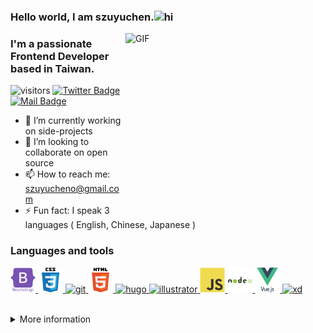 ### Hello world, I am szuyuchen.<img src="https://user-images.githubusercontent.com/1303154/88677602-1635ba80-d120-11ea-84d8-d263ba5fc3c0.gif" width="28px" height="28px" alt="hi"> 

<img align="right" alt="GIF" src="https://i.pinimg.com/originals/11/4d/87/114d878c735fb937defbf3a0aab2dccb.gif?raw=true" width="320" height="290" />

### I'm a passionate Frontend Developer based in Taiwan.

![visitors](https://visitor-badge.glitch.me/badge?page_id=szuyuchen.szuyuchen) [![Twitter Badge](https://img.shields.io/badge/-@szuyuchen8-1ca0f1?style=flat&labelColor=1ca0f1&logo=twitter&logoColor=white&link=https://twitter.com/szuyuchen8)](https://twitter.com/szuyuchen8) [![Mail Badge](https://img.shields.io/badge/-szuyucheno-c0392b?style=flat&labelColor=c0392b&logo=gmail&logoColor=white)](mailto:szuyucheno@gmail.com)

- 🔭 I’m currently working on side-projects
- 👯 I’m looking to collaborate on open source
- 📫 How to reach me: szuyucheno@gmail.com
- ⚡ Fun fact: I speak 3 languages ( English, Chinese, Japanese )

### Languages and tools

<p align="left"> <a href="https://getbootstrap.com" target="_blank" rel="noreferrer"> <img src="https://raw.githubusercontent.com/devicons/devicon/master/icons/bootstrap/bootstrap-plain-wordmark.svg" alt="bootstrap" width="40" height="40"/> </a> <a href="https://www.w3schools.com/css/" target="_blank" rel="noreferrer"> <img src="https://raw.githubusercontent.com/devicons/devicon/master/icons/css3/css3-original-wordmark.svg" alt="css3" width="40" height="40"/> </a> <a href="https://git-scm.com/" target="_blank" rel="noreferrer"> <img src="https://www.vectorlogo.zone/logos/git-scm/git-scm-icon.svg" alt="git" width="40" height="40"/> </a> <a href="https://www.w3.org/html/" target="_blank" rel="noreferrer"> <img src="https://raw.githubusercontent.com/devicons/devicon/master/icons/html5/html5-original-wordmark.svg" alt="html5" width="40" height="40"/> </a> <a href="https://gohugo.io/" target="_blank" rel="noreferrer"> <img src="https://api.iconify.design/logos-hugo.svg" alt="hugo" width="40" height="40"/> </a> <a href="https://www.adobe.com/in/products/illustrator.html" target="_blank" rel="noreferrer"> <img src="https://www.vectorlogo.zone/logos/adobe_illustrator/adobe_illustrator-icon.svg" alt="illustrator" width="40" height="40"/> </a> <a href="https://developer.mozilla.org/en-US/docs/Web/JavaScript" target="_blank" rel="noreferrer"> <img src="https://raw.githubusercontent.com/devicons/devicon/master/icons/javascript/javascript-original.svg" alt="javascript" width="40" height="40"/> </a> <a href="https://nodejs.org" target="_blank" rel="noreferrer"> <img src="https://raw.githubusercontent.com/devicons/devicon/master/icons/nodejs/nodejs-original-wordmark.svg" alt="nodejs" width="40" height="40"/> </a> <a href="https://vuejs.org/" target="_blank" rel="noreferrer"> <img src="https://raw.githubusercontent.com/devicons/devicon/master/icons/vuejs/vuejs-original-wordmark.svg" alt="vuejs" width="40" height="40"/> </a> <a href="https://www.adobe.com/products/xd.html" target="_blank" rel="noreferrer"> <img src="https://cdn.worldvectorlogo.com/logos/adobe-xd.svg" alt="xd" width="40" height="40"/> </a> </p>

<br>

<details>
<summary>
  More information
</summary>

<img align="right" width="45%" src="https://github-readme-stats.vercel.app/api?username=szuyuchen&show_icons=true&theme=local" />

<img align="left" width="45%" src="https://github-readme-stats.vercel.app/api/top-langs/?username=anuraghazra&layout=compact" />

</details>

